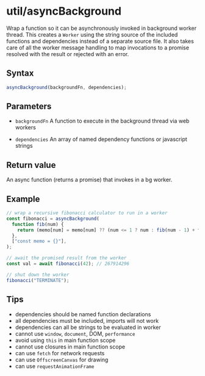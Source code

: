 # util/asyncBackground

Wrap a function so it can be asynchronously invoked in background worker thread.
This creates a `Worker` using the string source of the included functions and
dependencies instead of a separate source file. It also takes care of all the
worker message handling to map invocations to a promise resolved with the result
or rejected with an error.

## Syntax

```js
asyncBackground(backgroundFn, dependencies);
```

## Parameters

- `backgroundFn`
  A function to execute in the background thread via web workers

- `dependencies`
  An array of named dependency functions or javascript strings

## Return value

An async function (returns a promise) that invokes in a bg worker.

## Example

```js
// wrap a recursive fibonacci calculator to run in a worker
const fibonacci = asyncBackground(
  function fib(num) {
    return (memo[num] = memo[num] ?? (num <= 1 ? num : fib(num - 1) + fib(num - 2)));
  },
  ["const memo = {}"],
);

// await the promised result from the worker
const val = await fibonacci(42); // 267914296

// shut down the worker
fibonacci("TERMINATE");
```

## Tips

- dependencies should be named function declarations
- all dependencies must be included, imports will not work
- dependencies can all be strings to be evaluated in worker
- cannot use `window`, `document`, DOM, `performance`
- avoid using `this` in main function scope
- cannot use closures in main function scope
- can use `fetch` for network requests
- can use `OffscreenCanvas` for drawing
- can use `requestAnimationFrame`
